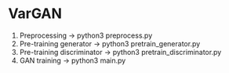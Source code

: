 # VarGAN

1) Preprocessing
  -> python3 preprocess.py
2) Pre-training generator
  -> python3 pretrain_generator.py
3) Pre-training discriminator
  -> python3 pretrain_discriminator.py
4) GAN training
  -> python3 main.py
